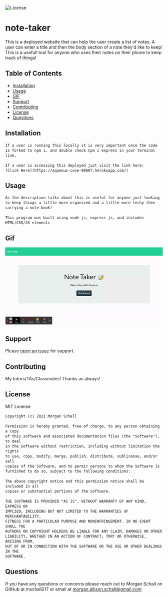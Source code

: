 ![License](https://img.shields.io/badge/License-MIT-green.svg)

  # note-taker

  This is a deployed website that can help the user create a list of notes. A user can enter a title and then the body section of a note they'd like to keep! This is a usefull tool for anyone who uses their notes on their phone to keep track of things! 
  
  ## Table of Contents
  
  - [Installation](#installation)
  - [Usage](#usage)
  - [GIF](#gif)
  - [Support](#support)
  - [Contributing](#contributing)
  - [License](#license)
  - [Questions](#questions)
  
  ## Installation
    If a user is running this locally it is very important once the code is forked to npm i, and double check npm i express in your terminal line. 

    If a user is accessing this deployed just visit the link here: 
    [Click Here](https://aqueous-cove-90697.herokuapp.com/)


  ## Usage
  
    As the description talks about this is useful for anyone just looking to keep things a little more organized and a little more techy then carrying a note book! 

    This program was built using node js, express js, and includes HTML/CSS/JS elements

  ## Gif 

  ![gif](/imgs/NoteTaker.gif)
  
  ## Support
  
  Please [open an issue](https://github.com/mschall217/note-taker/issues/new) for support.
  
  ## Contributing
  
  My tutors/TAs/Classmates! Thanks as always!
  
  ## License

  MIT License

    Copyright (c) 2021 Morgan Schall
    
    Permission is hereby granted, free of charge, to any person obtaining a copy
    of this software and associated documentation files (the "Software"), to deal
    in the Software without restriction, including without limitation the rights
    to use, copy, modify, merge, publish, distribute, sublicense, and/or sell
    copies of the Software, and to permit persons to whom the Software is
    furnished to do so, subject to the following conditions:
    
    The above copyright notice and this permission notice shall be included in all
    copies or substantial portions of the Software.
    
    THE SOFTWARE IS PROVIDED "AS IS", WITHOUT WARRANTY OF ANY KIND, EXPRESS OR
    IMPLIED, INCLUDING BUT NOT LIMITED TO THE WARRANTIES OF MERCHANTABILITY,
    FITNESS FOR A PARTICULAR PURPOSE AND NONINFRINGEMENT. IN NO EVENT SHALL THE
    AUTHORS OR COPYRIGHT HOLDERS BE LIABLE FOR ANY CLAIM, DAMAGES OR OTHER
    LIABILITY, WHETHER IN AN ACTION OF CONTRACT, TORT OR OTHERWISE, ARISING FROM,
    OUT OF OR IN CONNECTION WITH THE SOFTWARE OR THE USE OR OTHER DEALINGS IN THE
    SOFTWARE.
  
  ## Questions 
  If you have any questions or concerns please reach out to Morgan Schall on GitHub at mschall217 or email at morgan.allison.schall@gmail.com 
  
  